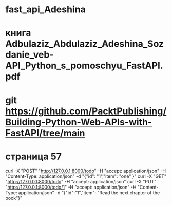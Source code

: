 # fast_api_Adeshina
# книга Adbulaziz_Abdulaziz_Adeshina_Sozdanie_veb-API_Python_s_pomoschyu_FastAPI.pdf 
# git https://github.com/PacktPublishing/Building-Python-Web-APIs-with-FastAPI/tree/main
# страница 57

curl -X "POST" "http://127.0.0.1:8000/todo" -H "accept: application/json" -H "Content-Type: application/json" -d "{\"id\": \"1\",\"item\": \"one\" }"
curl -X "GET" "http://127.0.0.1:8000/todo" -H "accept: application/json"
curl -X "PUT" "http://127.0.0.1:8000/todo/1" -H "accept: application/json" -H "Content-Type: application/json" -d "{\"id\":\"1\",\"item\": \"Read the next chapter of the book\"}"
